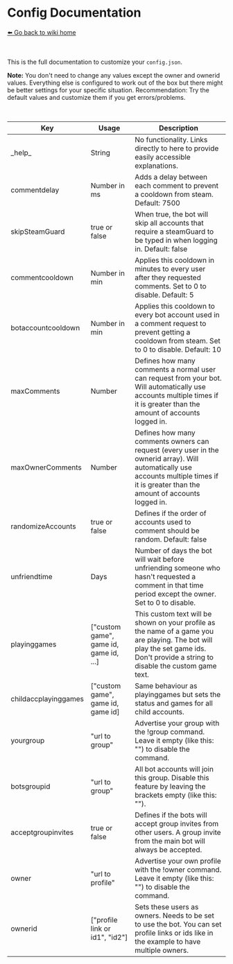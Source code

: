 # Config Documentation
[⬅️ Go back to wiki home](./)

&nbsp;

This is the full documentation to customize your `config.json`.  
  
**Note:** You don't need to change any values except the owner and ownerid values. Everything else is configured to work out of the box but there might be better settings for your specific situation. Recommendation: Try the default values and customize them if you get errors/problems.  

&nbsp; 
  
| Key           | Usage            | Description  |
| ------------- | ---------------- | ------------ |
| \_help\_ | String | No functionality. Links directly to here to provide easily accessible explanations. |
| commentdelay  | Number in ms | Adds a delay between each comment to prevent a cooldown from steam. Default: 7500
| skipSteamGuard | true or false | When true, the bot will skip all accounts that require a steamGuard to be typed in when logging in. Default: false |
| commentcooldown | Number in min | Applies this cooldown in minutes to every user after they requested comments. Set to 0 to disable. Default: 5
| botaccountcooldown | Number in min | Applies this cooldown to every bot account used in a comment request to prevent getting a cooldown from steam. Set to 0 to disable. Default: 10 |
| maxComments | Number | Defines how many comments a normal user can request from your bot. Will automatically use accounts multiple times if it is greater than the amount of accounts logged in. |
| maxOwnerComments | Number | Defines how many comments owners can request (every user in the ownerid array). Will automatically use accounts multiple times if it is greater than the amount of accounts logged in. |
| randomizeAccounts | true or false | Defines if the order of accounts used to comment should be random. Default: false |
| unfriendtime | Days | Number of days the bot will wait before unfriending someone who hasn't requested a comment in that time period except the owner. Set to 0 to disable. |
| playinggames | ["custom game", game id, game id, ...] | This custom text will be shown on your profile as the name of a game you are playing. The bot will play the set game ids. Don't provide a string to disable the custom game text. |
| childaccplayinggames | ["custom game", game id, game id] | Same behaviour as playinggames but sets the status and games for all child accounts. |
| yourgroup | "url to group" | Advertise your group with the !group command. Leave it empty (like this: "") to disable the command. |
| botsgroupid | "url to group" | All bot accounts will join this group. Disable this feature by leaving the brackets empty (like this: ""). |
| acceptgroupinvites | true or false | Defines if the bots will accept group invites from other users. A group invite from the main bot will always be accepted. |
| owner | "url to profile" | Advertise your own profile with the !owner command. Leave it empty (like this: "") to disable the command. |
| ownerid | ["profile link or id1", "id2"] | Sets these users as owners. Needs to be set to use the bot. You can set profile links or ids like in the example to have multiple owners. |
